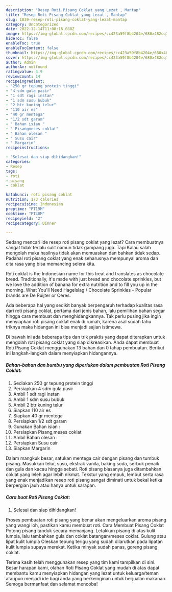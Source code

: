 ```yaml
---
description: "Resep Roti Pisang Coklat yang Lezat , Mantap"
title: "Resep Roti Pisang Coklat yang Lezat , Mantap"
slug: 1039-resep-roti-pisang-coklat-yang-lezat-mantap
category: Uncategorized
date: 2022-12-14T11:08:16.088Z
image: https://img-global.cpcdn.com/recipes/cc423a59f8b4204e/680x482cq70/roti-pisang-coklat-foto-resep-utama.jpg
hideToc: false
enableToc: true
enableTocContent: false
thumbnail: https://img-global.cpcdn.com/recipes/cc423a59f8b4204e/680x482cq70/roti-pisang-coklat-foto-resep-utama.jpg
cover: https://img-global.cpcdn.com/recipes/cc423a59f8b4204e/680x482cq70/roti-pisang-coklat-foto-resep-utama.jpg
author: Admin
authorAv: notfound
ratingvalue: 4.9
reviewcount: 14
recipeingredient:
- "250 gr tepung protein tinggi"
- "4 sdm gula pasir"
- "1 sdt ragi instan"
- "1 sdm susu bubuk"
- "2 btr kuning telur"
- "110 air es"
- "40 gr mentega"
- "1/2 sdt garam"
- " Bahan isian "
- " Pisangmeses coklat"
- " Bahan olesan "
- " Susu cair"
- " Margarin"
recipeinstructions:

- "Selesai dan siap dihidangkan!"
categories:
- Resep
tags:
- roti
- pisang
- coklat

katakunci: roti pisang coklat 
nutrition: 173 calories
recipecuisine: Indonesian
preptime: "PT19M"
cooktime: "PT40M"
recipeyield: "2"
recipecategory: Dinner

---
```



Sedang mencari ide resep roti pisang coklat yang lezat? Cara membuatnya sangat tidak terlalu sulit namun tidak gampang juga. Tapi Kalau salah mengolah maka hasilnya tidak akan memuaskan dan bahkan tidak sedap. Padahal roti pisang coklat yang enak seharusnya mempunyai aroma dan cita rasa yang bisa memancing selera kita.


Roti coklat is the Indonesian name for this treat and translates as chocolate bread. Traditionally, it&#39;s made with just bread and chocolate sprinkles, but we love the addition of banana for extra nutrition and to fill you up in the morning. What You&#39;ll Need Hagelslag / Chocolate Sprinkles - Popular brands are De Ruijter or Ceres.

Ada beberapa hal yang sedikit banyak berpengaruh terhadap kualitas rasa dari roti pisang coklat, pertama dari jenis bahan, lalu pemilihan bahan segar hingga cara membuat dan menghidangkannya. Tak perlu pusing jika ingin menyiapkan roti pisang coklat enak di rumah, karena asal sudah tahu triknya maka hidangan ini bisa menjadi sajian istimewa.


Di bawah ini ada beberapa tips dan trik praktis yang dapat diterapkan untuk mengolah roti pisang coklat yang siap dikreasikan. Anda dapat membuat Roti Pisang Coklat menggunakan 13 bahan dan 0 tahap pembuatan. Berikut ini langkah-langkah dalam menyiapkan hidangannya.

<!--inarticleads1-->

##### Bahan-bahan dan bumbu yang diperlukan dalam pembuatan Roti Pisang Coklat:

1. Sediakan 250 gr tepung protein tinggi
1. Persiapkan 4 sdm gula pasir
1. Ambil 1 sdt ragi instan
1. Ambil 1 sdm susu bubuk
1. Ambil 2 btr kuning telur
1. Siapkan 110 air es
1. Siapkan 40 gr mentega
1. Persiapkan 1/2 sdt garam
1. Gunakan  Bahan isian :
1. Persiapkan  Pisang,meses coklat
1. Ambil  Bahan olesan :
1. Persiapkan  Susu cair
1. Siapkan  Margarin


Dalam mangkuk besar, satukan mentega cair dengan pisang dan tumbuk pisang. Masukkan telur, susu, ekstrak vanila, baking soda, serbuk penaik dan gula dan kacau hingga sebati. Roti pisang biasanya juga ditambahkan coklat yang leleh agar lebih nikmat. Tekstur yang empuk, lembut serta rasa yang enak menjadikan resep roti pisang sangat diminati untuk bekal ketika berpergian jauh atau hanya untuk sarapan. 

<!--inarticleads2-->

##### Cara buat Roti Pisang Coklat:


1. Selesai dan siap dihidangkan!

Proses pembuatan roti pisang yang benar akan mengeluarkan aroma pisang yang wangi loh, pastikan kamu membuat roti. Cara Membuat Pisang Coklat Potong pisang tanduk secara memanjang. Letakkan pisang di atas kulit lumpia, lalu tambahkan gula dan coklat batangan/meses coklat. Gulung atau lipat kulit lumpia Oleskan tepung terigu yang sudah dilarutkan pada lipatan kulit lumpia supaya merekat. Ketika minyak sudah panas, goreng pisang coklat. 

Terima kasih telah menggunakan resep yang tim kami tampilkan di sini. Besar harapan kami, olahan Roti Pisang Coklat yang mudah di atas dapat membantu kamu menyiapkan hidangan yang lezat untuk keluarga/teman ataupun menjadi ide bagi anda yang berkeinginan untuk berjualan makanan. Semoga bermanfaat dan selamat mencoba!
